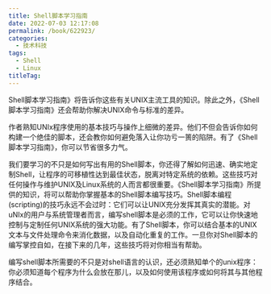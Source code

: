 ```yaml
---
title: Shell脚本学习指南
date: 2022-07-03 12:17:08
permalink: /book/622923/
categories:
  - 技术科技
tags:
  - Shell
  - Linux
titleTag: 
---
```


Shell脚本学习指南》将告诉你这些有关UNIX主流工具的知识。除此之外，《Shell脚本学习指南》还会帮助你解决UNIX命令与标准的差异。

作者熟知UNIx程序使用的基本技巧与操作上细微的差异。他们不但会告诉你如何构建一个绝佳的脚本，还会教你如何避免落入让你功亏一篑的陷阱。有了《Shell脚本学习指南》，你可以节省很多力气。

我们要学习的不只是如何写出有用的Shell脚本，你还得了解如何迅速、确实地定制Shell，让程序的可移植性达到最佳状态，脱离对特定系统的依赖。这些技巧对任何操作与维护UNIX及Linux系统的人而言都很重要。《Shell脚本学习指南》所提供的知识，将可以帮助你掌握基本的Shell脚本编写技巧。Shell脚本编程(scripting)的技巧永远不会过时：它们可以让UNIX充分发挥其真实的潜能。对uNIx的用户与系统管理者而言，编写shell脚本是必须的工作，它可以让你快速地控制与定制任何UNIX系统的强大功能。有了Shell脚本，你可以结合基本的UNIX文本与文件处理命令来消化数据，以及自动化重复的工作。一旦你对Shell脚本的编写掌控自如，在接下来的几年，这些技巧将对你相当有帮助。

编写shell脚本所需要的不只是对shell语言的认识，还必须熟知单个的unix程序：你必须知道每个程序为什么会放在那儿，以及如何使用该程序或如何将其与其他程序结合。

<!-- more -->

<BookShelf
album="https://cdn.staticaly.com/gh/jonsam-ng/image-hosting@master/oxygen-space/image.7h3zkn69l9s0.webp"
:pages="509"
link="https://www.aliyundrive.com/s/ehWgkdd67vD"
douban="https://book.douban.com/subject/3519360/"
author="Arnold Robbins / Nelson H.F.Beebe"
publisher="机械工业出版社"
intro="《Shell脚本学习指南》所提供的知识，将可以帮助你掌握基本的Shell脚本编写技巧。"
lang="中文"
/>
